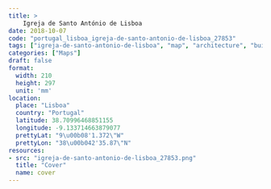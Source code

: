 ```yaml
---
title: > 
    Igreja de Santo António de Lisboa
date: 2018-10-07
code: "portugal_lisboa_igreja-de-santo-antonio-de-lisboa_27853"
tags: ["igreja-de-santo-antonio-de-lisboa", "map", "architecture", "buildings", "Lisboa", "Portugal"]
categories: ["Maps"]
draft: false
format:
  width: 210
  height: 297
  unit: 'mm'
location:
  place: "Lisboa"
  country: "Portugal"
  latitude: 38.70996468851155
  longitude: -9.133714663879077
  prettyLat: "9\u00b08'1.372\"W"
  prettyLon: "38\u00b042'35.87\"N"
resources:
- src: "igreja-de-santo-antonio-de-lisboa_27853.png"
  title: "Cover"
  name: cover
---
```

